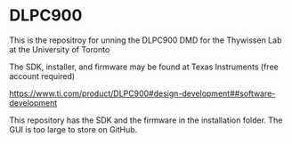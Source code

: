 # DLPC900

This is the repositroy for unning the DLPC900 DMD for the Thywissen Lab at the University of Toronto

The SDK, installer, and firmware may be found at Texas Instruments (free account required)

https://www.ti.com/product/DLPC900#design-development##software-development

This repository has the SDK and the firmware in the installation folder.  The GUI is too large to store on GitHub.
